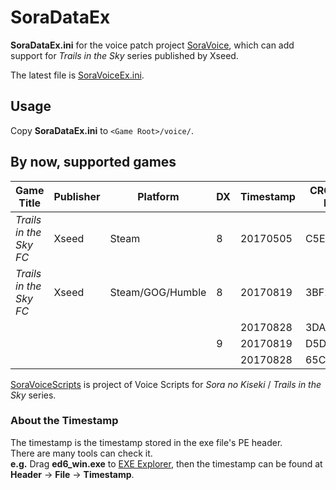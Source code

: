 # SoraDataEx
**SoraDataEx.ini** for the voice patch project [SoraVoice](https://github.com/ZhenjianYang/SoraVoice), which can add support for *Trails in the Sky* series published by Xseed.     

The latest file is [SoraVoiceEx.ini](https://github.com/ZhenjianYang/SoraDataEx/blob/master/SoraDataEx/SoraDataEx.ini).

## Usage
Copy **SoraDataEx.ini** to `<Game Root>/voice/`.   

## By now, supported games
|Game Title                 |Publisher|Platform        |DX|Timestamp|CRC32 of EXE
|---------------------------|---------|----------------|--|---------|--------
|*Trails in the Sky FC*     |Xseed    |Steam           |8 |20170505 |C5E5289E
|*Trails in the Sky FC*     |Xseed    |Steam/GOG/Humble|8 |20170819 |3BF28D8E
|                           |         |                |  |20170828 |3DA246CF
|                           |         |                |9 |20170819 |D5DBCCBC
|                           |         |                |  |20170828 |65CF4451

[SoraVoiceScripts](https://github.com/ZhenjianYang/SoraVoiceScripts) is project of Voice Scripts for
*Sora no Kiseki* / *Trails in the Sky* series.

### About the Timestamp   
The timestamp is the timestamp stored in the exe file's PE header.   
There are many tools can check it.    
**e.g.** Drag **ed6_win.exe** to [EXE Explorer](http://www.mitec.cz/exe.html),
then the timestamp can be found at **Header** -> **File** -> **Timestamp**.   


